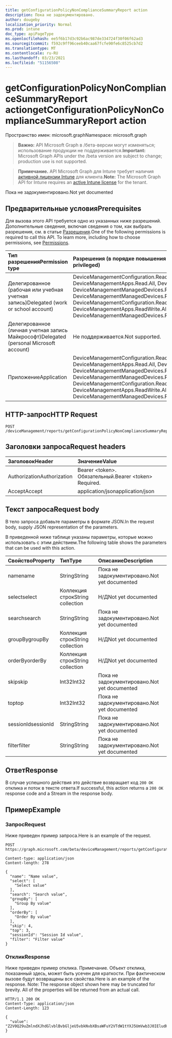 ```yaml
---
title: getConfigurationPolicyNonComplianceSummaryReport action
description: Пока не задокументировано.
author: dougeby
localization_priority: Normal
ms.prod: intune
doc_type: apiPageType
ms.openlocfilehash: ee5f6b17d3c92b6ac987de334724f30f06f62ad3
ms.sourcegitcommit: f592c9ff96ceeb40caa67fcfe90fe6c8525cb7d2
ms.translationtype: MT
ms.contentlocale: ru-RU
ms.lasthandoff: 03/23/2021
ms.locfileid: "51156508"
---
```

# <a name="getconfigurationpolicynoncompliancesummaryreport-action"></a><span data-ttu-id="339e2-103">getConfigurationPolicyNonComplianceSummaryReport action</span><span class="sxs-lookup"><span data-stu-id="339e2-103">getConfigurationPolicyNonComplianceSummaryReport action</span></span>

<span data-ttu-id="339e2-104">Пространство имен: microsoft.graph</span><span class="sxs-lookup"><span data-stu-id="339e2-104">Namespace: microsoft.graph</span></span>

> <span data-ttu-id="339e2-105">**Важно:** API Microsoft Graph в /бета-версии могут изменяться; использование продукции не поддерживается.</span><span class="sxs-lookup"><span data-stu-id="339e2-105">**Important:** Microsoft Graph APIs under the /beta version are subject to change; production use is not supported.</span></span>

> <span data-ttu-id="339e2-106">**Примечание.** API Microsoft Graph для Intune требует наличия [активной лицензии Intune](https://go.microsoft.com/fwlink/?linkid=839381) для клиента.</span><span class="sxs-lookup"><span data-stu-id="339e2-106">**Note:** The Microsoft Graph API for Intune requires an [active Intune license](https://go.microsoft.com/fwlink/?linkid=839381) for the tenant.</span></span>

<span data-ttu-id="339e2-107">Пока не задокументировано.</span><span class="sxs-lookup"><span data-stu-id="339e2-107">Not yet documented</span></span>

## <a name="prerequisites"></a><span data-ttu-id="339e2-108">Предварительные условия</span><span class="sxs-lookup"><span data-stu-id="339e2-108">Prerequisites</span></span>
<span data-ttu-id="339e2-p101">Для вызова этого API требуется одно из указанных ниже разрешений. Дополнительные сведения, включая сведения о том, как выбрать разрешения, см. в статье [Разрешения](/graph/permissions-reference).</span><span class="sxs-lookup"><span data-stu-id="339e2-p101">One of the following permissions is required to call this API. To learn more, including how to choose permissions, see [Permissions](/graph/permissions-reference).</span></span>

|<span data-ttu-id="339e2-111">Тип разрешения</span><span class="sxs-lookup"><span data-stu-id="339e2-111">Permission type</span></span>|<span data-ttu-id="339e2-112">Разрешения (в порядке повышения привилегий)</span><span class="sxs-lookup"><span data-stu-id="339e2-112">Permissions (from least to most privileged)</span></span>|
|:---|:---|
|<span data-ttu-id="339e2-113">Делегированное (рабочая или учебная учетная запись)</span><span class="sxs-lookup"><span data-stu-id="339e2-113">Delegated (work or school account)</span></span>|<span data-ttu-id="339e2-114">DeviceManagementConfiguration.Read.All, DeviceManagementConfiguration.ReadWrite.All, DeviceManagementApps.Read.All, DeviceManagementApps.ReadWrite.All, DeviceManagementManagedDevices.Read.All, DeviceManagementManagedDevices.ReadWrite.All</span><span class="sxs-lookup"><span data-stu-id="339e2-114">DeviceManagementConfiguration.Read.All, DeviceManagementConfiguration.ReadWrite.All, DeviceManagementApps.Read.All, DeviceManagementApps.ReadWrite.All, DeviceManagementManagedDevices.Read.All, DeviceManagementManagedDevices.ReadWrite.All</span></span>|
|<span data-ttu-id="339e2-115">Делегированное (личная учетная запись Майкрософт)</span><span class="sxs-lookup"><span data-stu-id="339e2-115">Delegated (personal Microsoft account)</span></span>|<span data-ttu-id="339e2-116">Не поддерживается.</span><span class="sxs-lookup"><span data-stu-id="339e2-116">Not supported.</span></span>|
|<span data-ttu-id="339e2-117">Приложение</span><span class="sxs-lookup"><span data-stu-id="339e2-117">Application</span></span>|<span data-ttu-id="339e2-118">DeviceManagementConfiguration.Read.All, DeviceManagementConfiguration.ReadWrite.All, DeviceManagementApps.Read.All, DeviceManagementApps.ReadWrite.All, DeviceManagementManagedDevices.Read.All, DeviceManagementManagedDevices.ReadWrite.All</span><span class="sxs-lookup"><span data-stu-id="339e2-118">DeviceManagementConfiguration.Read.All, DeviceManagementConfiguration.ReadWrite.All, DeviceManagementApps.Read.All, DeviceManagementApps.ReadWrite.All, DeviceManagementManagedDevices.Read.All, DeviceManagementManagedDevices.ReadWrite.All</span></span>|

## <a name="http-request"></a><span data-ttu-id="339e2-119">HTTP-запрос</span><span class="sxs-lookup"><span data-stu-id="339e2-119">HTTP Request</span></span>
<!-- {
  "blockType": "ignored"
}
-->
``` http
POST /deviceManagement/reports/getConfigurationPolicyNonComplianceSummaryReport
```

## <a name="request-headers"></a><span data-ttu-id="339e2-120">Заголовки запроса</span><span class="sxs-lookup"><span data-stu-id="339e2-120">Request headers</span></span>
|<span data-ttu-id="339e2-121">Заголовок</span><span class="sxs-lookup"><span data-stu-id="339e2-121">Header</span></span>|<span data-ttu-id="339e2-122">Значение</span><span class="sxs-lookup"><span data-stu-id="339e2-122">Value</span></span>|
|:---|:---|
|<span data-ttu-id="339e2-123">Authorization</span><span class="sxs-lookup"><span data-stu-id="339e2-123">Authorization</span></span>|<span data-ttu-id="339e2-124">Bearer &lt;token&gt;. Обязательный.</span><span class="sxs-lookup"><span data-stu-id="339e2-124">Bearer &lt;token&gt; Required.</span></span>|
|<span data-ttu-id="339e2-125">Accept</span><span class="sxs-lookup"><span data-stu-id="339e2-125">Accept</span></span>|<span data-ttu-id="339e2-126">application/json</span><span class="sxs-lookup"><span data-stu-id="339e2-126">application/json</span></span>|

## <a name="request-body"></a><span data-ttu-id="339e2-127">Текст запроса</span><span class="sxs-lookup"><span data-stu-id="339e2-127">Request body</span></span>
<span data-ttu-id="339e2-128">В тело запроса добавьте параметры в формате JSON.</span><span class="sxs-lookup"><span data-stu-id="339e2-128">In the request body, supply JSON representation of the parameters.</span></span>

<span data-ttu-id="339e2-129">В приведенной ниже таблице указаны параметры, которые можно использовать с этим действием.</span><span class="sxs-lookup"><span data-stu-id="339e2-129">The following table shows the parameters that can be used with this action.</span></span>

|<span data-ttu-id="339e2-130">Свойство</span><span class="sxs-lookup"><span data-stu-id="339e2-130">Property</span></span>|<span data-ttu-id="339e2-131">Тип</span><span class="sxs-lookup"><span data-stu-id="339e2-131">Type</span></span>|<span data-ttu-id="339e2-132">Описание</span><span class="sxs-lookup"><span data-stu-id="339e2-132">Description</span></span>|
|:---|:---|:---|
|<span data-ttu-id="339e2-133">name</span><span class="sxs-lookup"><span data-stu-id="339e2-133">name</span></span>|<span data-ttu-id="339e2-134">String</span><span class="sxs-lookup"><span data-stu-id="339e2-134">String</span></span>|<span data-ttu-id="339e2-135">Пока не задокументировано.</span><span class="sxs-lookup"><span data-stu-id="339e2-135">Not yet documented</span></span>|
|<span data-ttu-id="339e2-136">select</span><span class="sxs-lookup"><span data-stu-id="339e2-136">select</span></span>|<span data-ttu-id="339e2-137">Коллекция строк</span><span class="sxs-lookup"><span data-stu-id="339e2-137">String collection</span></span>|<span data-ttu-id="339e2-138">Н/Д</span><span class="sxs-lookup"><span data-stu-id="339e2-138">Not yet documented</span></span>|
|<span data-ttu-id="339e2-139">search</span><span class="sxs-lookup"><span data-stu-id="339e2-139">search</span></span>|<span data-ttu-id="339e2-140">String</span><span class="sxs-lookup"><span data-stu-id="339e2-140">String</span></span>|<span data-ttu-id="339e2-141">Пока не задокументировано.</span><span class="sxs-lookup"><span data-stu-id="339e2-141">Not yet documented</span></span>|
|<span data-ttu-id="339e2-142">groupBy</span><span class="sxs-lookup"><span data-stu-id="339e2-142">groupBy</span></span>|<span data-ttu-id="339e2-143">Коллекция строк</span><span class="sxs-lookup"><span data-stu-id="339e2-143">String collection</span></span>|<span data-ttu-id="339e2-144">Н/Д</span><span class="sxs-lookup"><span data-stu-id="339e2-144">Not yet documented</span></span>|
|<span data-ttu-id="339e2-145">orderBy</span><span class="sxs-lookup"><span data-stu-id="339e2-145">orderBy</span></span>|<span data-ttu-id="339e2-146">Коллекция строк</span><span class="sxs-lookup"><span data-stu-id="339e2-146">String collection</span></span>|<span data-ttu-id="339e2-147">Н/Д</span><span class="sxs-lookup"><span data-stu-id="339e2-147">Not yet documented</span></span>|
|<span data-ttu-id="339e2-148">skip</span><span class="sxs-lookup"><span data-stu-id="339e2-148">skip</span></span>|<span data-ttu-id="339e2-149">Int32</span><span class="sxs-lookup"><span data-stu-id="339e2-149">Int32</span></span>|<span data-ttu-id="339e2-150">Пока не задокументировано.</span><span class="sxs-lookup"><span data-stu-id="339e2-150">Not yet documented</span></span>|
|<span data-ttu-id="339e2-151">top</span><span class="sxs-lookup"><span data-stu-id="339e2-151">top</span></span>|<span data-ttu-id="339e2-152">Int32</span><span class="sxs-lookup"><span data-stu-id="339e2-152">Int32</span></span>|<span data-ttu-id="339e2-153">Пока не задокументировано.</span><span class="sxs-lookup"><span data-stu-id="339e2-153">Not yet documented</span></span>|
|<span data-ttu-id="339e2-154">sessionId</span><span class="sxs-lookup"><span data-stu-id="339e2-154">sessionId</span></span>|<span data-ttu-id="339e2-155">String</span><span class="sxs-lookup"><span data-stu-id="339e2-155">String</span></span>|<span data-ttu-id="339e2-156">Пока не задокументировано.</span><span class="sxs-lookup"><span data-stu-id="339e2-156">Not yet documented</span></span>|
|<span data-ttu-id="339e2-157">filter</span><span class="sxs-lookup"><span data-stu-id="339e2-157">filter</span></span>|<span data-ttu-id="339e2-158">String</span><span class="sxs-lookup"><span data-stu-id="339e2-158">String</span></span>|<span data-ttu-id="339e2-159">Пока не задокументировано.</span><span class="sxs-lookup"><span data-stu-id="339e2-159">Not yet documented</span></span>|



## <a name="response"></a><span data-ttu-id="339e2-160">Ответ</span><span class="sxs-lookup"><span data-stu-id="339e2-160">Response</span></span>
<span data-ttu-id="339e2-161">В случае успешного действия это действие возвращает код `200 OK` отклика и поток в тексте ответа.</span><span class="sxs-lookup"><span data-stu-id="339e2-161">If successful, this action returns a `200 OK` response code and a Stream in the response body.</span></span>

## <a name="example"></a><span data-ttu-id="339e2-162">Пример</span><span class="sxs-lookup"><span data-stu-id="339e2-162">Example</span></span>

### <a name="request"></a><span data-ttu-id="339e2-163">Запрос</span><span class="sxs-lookup"><span data-stu-id="339e2-163">Request</span></span>
<span data-ttu-id="339e2-164">Ниже приведен пример запроса.</span><span class="sxs-lookup"><span data-stu-id="339e2-164">Here is an example of the request.</span></span>
``` http
POST https://graph.microsoft.com/beta/deviceManagement/reports/getConfigurationPolicyNonComplianceSummaryReport

Content-type: application/json
Content-length: 278

{
  "name": "Name value",
  "select": [
    "Select value"
  ],
  "search": "Search value",
  "groupBy": [
    "Group By value"
  ],
  "orderBy": [
    "Order By value"
  ],
  "skip": 4,
  "top": 3,
  "sessionId": "Session Id value",
  "filter": "Filter value"
}
```

### <a name="response"></a><span data-ttu-id="339e2-165">Отклик</span><span class="sxs-lookup"><span data-stu-id="339e2-165">Response</span></span>
<span data-ttu-id="339e2-p102">Ниже приведен пример отклика. Примечание. Объект отклика, показанный здесь, может быть усечен для краткости. При фактическом вызове будут возвращены все свойства.</span><span class="sxs-lookup"><span data-stu-id="339e2-p102">Here is an example of the response. Note: The response object shown here may be truncated for brevity. All of the properties will be returned from an actual call.</span></span>
``` http
HTTP/1.1 200 OK
Content-Type: application/json
Content-Length: 123

{
  "value": "Z2V0Q29uZmlndXJhdGlvblBvbGljeU5vbkNvbXBsaWFuY2VTdW1tYXJ5UmVwb3J0IEludHVuZSBEb2MgU2FtcGxlIC0xNjM2NzI4OTg4"
}
```




